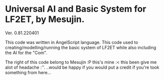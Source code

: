 # Universal AI and Basic System for LF2ET, by Mesujin.
  Ver. 0.81.220401 
  
  This code was written in AngelScript language.
  This code used to creating/modelling/running the basic system of LF2ET while also including the AI for the "Com".

  The right of this code belong to Mesujin :P this's mine :< this been give me alot of headache :''.
  ..would be happy if you would put a credit if you're took something from here...
